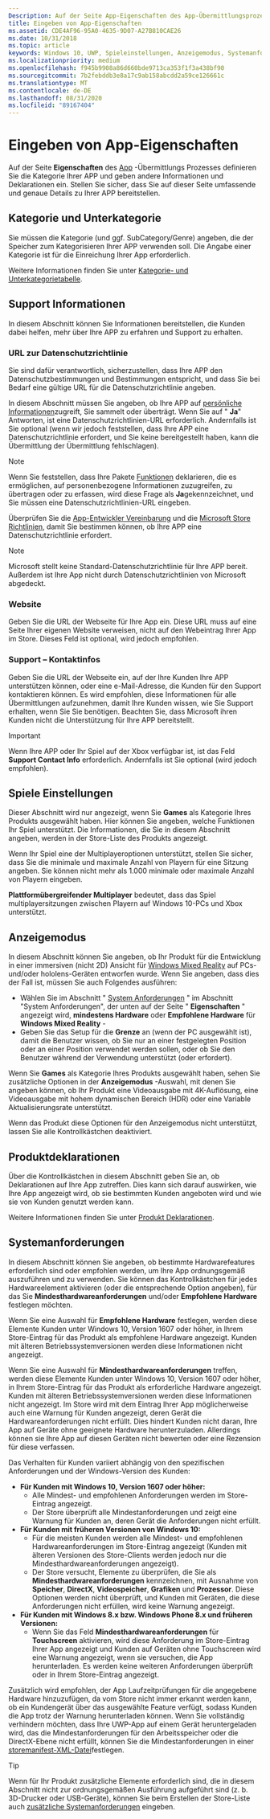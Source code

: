 ```yaml
---
Description: Auf der Seite App-Eigenschaften des App-Übermittlungsprozesses können Sie die Kategorie Ihrer App festlegen sowie Hardwareeinstellungen und weitere Deklarationen angeben.
title: Eingeben von App-Eigenschaften
ms.assetid: CDE4AF96-95A0-4635-9D07-A27B810CAE26
ms.date: 10/31/2018
ms.topic: article
keywords: Windows 10, UWP, Spieleinstellungen, Anzeigemodus, Systemanforderungen, Hardwareanforderungen, minimale Hardware, Empfohlene Hardware, Datenschutzrichtlinie, Support Kontaktinformationen, App-Website, Support Informationen
ms.localizationpriority: medium
ms.openlocfilehash: f945b9908a86d660bde9713ca353f1f3a438bf90
ms.sourcegitcommit: 7b2febddb3e8a17c9ab158abcdd2a59ce126661c
ms.translationtype: MT
ms.contentlocale: de-DE
ms.lasthandoff: 08/31/2020
ms.locfileid: "89167404"
---
```

# <a name="enter-app-properties"></a>Eingeben von App-Eigenschaften

Auf der Seite **Eigenschaften** des [App](app-submissions.md) -Übermittlungs Prozesses definieren Sie die Kategorie Ihrer APP und geben andere Informationen und Deklarationen ein. Stellen Sie sicher, dass Sie auf dieser Seite umfassende und genaue Details zu Ihrer APP bereitstellen.


## <a name="category-and-subcategory"></a>Kategorie und Unterkategorie

Sie müssen die Kategorie (und ggf. SubCategory/Genre) angeben, die der Speicher zum Kategorisieren Ihrer APP verwenden soll. Die Angabe einer Kategorie ist für die Einreichung Ihrer App erforderlich.

Weitere Informationen finden Sie unter [Kategorie- und Unterkategorietabelle](category-and-subcategory-table.md).


## <a name="support-info"></a>Support Informationen

In diesem Abschnitt können Sie Informationen bereitstellen, die Kunden dabei helfen, mehr über Ihre APP zu erfahren und Support zu erhalten.

### <a name="privacy-policy-url"></a>URL zur Datenschutzrichtlinie

Sie sind dafür verantwortlich, sicherzustellen, dass Ihre APP den Datenschutzbestimmungen und Bestimmungen entspricht, und dass Sie bei Bedarf eine gültige URL für die Datenschutzrichtlinie angeben.

In diesem Abschnitt müssen Sie angeben, ob Ihre APP auf [persönliche Informationen](/legal/windows/agreements/store-policies#105-personal-information)zugreift, Sie sammelt oder überträgt. Wenn Sie auf " **Ja**" Antworten, ist eine Datenschutzrichtlinien-URL erforderlich. Andernfalls ist Sie optional (wenn wir jedoch feststellen, dass Ihre APP eine Datenschutzrichtlinie erfordert, und Sie keine bereitgestellt haben, kann die Übermittlung der Übermittlung fehlschlagen).

> [!NOTE]
> Wenn Sie feststellen, dass Ihre Pakete [Funktionen](../packaging/app-capability-declarations.md) deklarieren, die es ermöglichen, auf personenbezogene Informationen zuzugreifen, zu übertragen oder zu erfassen, wird diese Frage als **Ja**gekennzeichnet, und Sie müssen eine Datenschutzrichtlinien-URL eingeben.

Überprüfen Sie die [App-Entwickler Vereinbarung](/legal/windows/agreements/app-developer-agreement) und die [Microsoft Store Richtlinien](/legal/windows/agreements/store-policies#105-personal-information), damit Sie bestimmen können, ob Ihre APP eine Datenschutzrichtlinie erfordert. 

> [!NOTE]
> Microsoft stellt keine Standard-Datenschutzrichtlinie für Ihre APP bereit. Außerdem ist Ihre App nicht durch Datenschutzrichtlinien von Microsoft abgedeckt. 


### <a name="website"></a>Website

Geben Sie die URL der Webseite für Ihre App ein. Diese URL muss auf eine Seite Ihrer eigenen Website verweisen, nicht auf den Webeintrag Ihrer App im Store. Dieses Feld ist optional, wird jedoch empfohlen.

### <a name="support-contact-info"></a>Support – Kontaktinfos

Geben Sie die URL der Webseite ein, auf der Ihre Kunden Ihre APP unterstützen können, oder eine e-Mail-Adresse, die Kunden für den Support kontaktieren können. Es wird empfohlen, diese Informationen für alle Übermittlungen aufzunehmen, damit Ihre Kunden wissen, wie Sie Support erhalten, wenn Sie Sie benötigen. Beachten Sie, dass Microsoft ihren Kunden nicht die Unterstützung für Ihre APP bereitstellt.

> [!IMPORTANT]
> Wenn Ihre APP oder Ihr Spiel auf der Xbox verfügbar ist, ist das Feld **Support Contact Info** erforderlich. Andernfalls ist Sie optional (wird jedoch empfohlen).


## <a name="game-settings"></a>Spiele Einstellungen

Dieser Abschnitt wird nur angezeigt, wenn Sie **Games** als Kategorie Ihres Produkts ausgewählt haben. Hier können Sie angeben, welche Funktionen Ihr Spiel unterstützt. Die Informationen, die Sie in diesem Abschnitt angeben, werden in der Store-Liste des Produkts angezeigt.

Wenn Ihr Spiel eine der Multiplayeroptionen unterstützt, stellen Sie sicher, dass Sie die minimale und maximale Anzahl von Playern für eine Sitzung angeben. Sie können nicht mehr als 1.000 minimale oder maximale Anzahl von Playern eingeben.

**Plattformübergreifender Multiplayer** bedeutet, dass das Spiel multiplayersitzungen zwischen Playern auf Windows 10-PCs und Xbox unterstützt.


## <a name="display-mode"></a>Anzeigemodus

In diesem Abschnitt können Sie angeben, ob Ihr Produkt für die Entwicklung in einer immersiven (nicht 2D) Ansicht für [Windows Mixed Reality](https://developer.microsoft.com/mixed-reality) auf PCs-und/oder hololens-Geräten entworfen wurde. Wenn Sie angeben, dass dies der Fall ist, müssen Sie auch Folgendes ausführen:
- Wählen Sie im Abschnitt " [System Anforderungen](#system-requirements) " im Abschnitt "System Anforderungen", der unten auf der Seite " **Eigenschaften** " angezeigt wird, **mindestens Hardware** oder **Empfohlene Hardware** für **Windows Mixed Reality** -
- Geben Sie das Setup für die **Grenze** an (wenn der PC ausgewählt ist), damit die Benutzer wissen, ob Sie nur an einer festgelegten Position oder an einer Position verwendet werden sollen, oder ob Sie den Benutzer während der Verwendung unterstützt (oder erfordert). 

Wenn Sie **Games** als Kategorie Ihres Produkts ausgewählt haben, sehen Sie zusätzliche Optionen in der **Anzeigemodus** -Auswahl, mit denen Sie angeben können, ob Ihr Produkt eine Videoausgabe mit 4K-Auflösung, eine Videoausgabe mit hohem dynamischen Bereich (HDR) oder eine Variable Aktualisierungsrate unterstützt.

Wenn das Produkt diese Optionen für den Anzeigemodus nicht unterstützt, lassen Sie alle Kontrollkästchen deaktiviert.


## <a name="product-declarations"></a>Produktdeklarationen

Über die Kontrollkästchen in diesem Abschnitt geben Sie an, ob Deklarationen auf Ihre App zutreffen. Dies kann sich darauf auswirken, wie Ihre App angezeigt wird, ob sie bestimmten Kunden angeboten wird und wie sie von Kunden genutzt werden kann.

Weitere Informationen finden Sie unter [Produkt Deklarationen](./product-declarations.md).

## <a name="system-requirements"></a>Systemanforderungen

In diesem Abschnitt können Sie angeben, ob bestimmte Hardwarefeatures erforderlich sind oder empfohlen werden, um Ihre App ordnungsgemäß auszuführen und zu verwenden. Sie können das Kontrollkästchen für jedes Hardwareelement aktivieren (oder die entsprechende Option angeben), für das Sie **Mindesthardwareanforderungen** und/oder **Empfohlene Hardware** festlegen möchten.

Wenn Sie eine Auswahl für **Empfohlene Hardware** festlegen, werden diese Elemente Kunden unter Windows 10, Version 1607 oder höher, in Ihrem Store-Eintrag für das Produkt als empfohlene Hardware angezeigt. Kunden mit älteren Betriebssystemversionen werden diese Informationen nicht angezeigt.

Wenn Sie eine Auswahl für **Mindesthardwareanforderungen** treffen, werden diese Elemente Kunden unter Windows 10, Version 1607 oder höher, in Ihrem Store-Eintrag für das Produkt als erforderliche Hardware angezeigt. Kunden mit älteren Betriebssystemversionen werden diese Informationen nicht angezeigt. Im Store wird mit dem Eintrag Ihrer App möglicherweise auch eine Warnung für Kunden angezeigt, deren Gerät die Hardwareanforderungen nicht erfüllt. Dies hindert Kunden nicht daran, Ihre App auf Geräte ohne geeignete Hardware herunterzuladen. Allerdings können sie Ihre App auf diesen Geräten nicht bewerten oder eine Rezension für diese verfassen. 

Das Verhalten für Kunden variiert abhängig von den spezifischen Anforderungen und der Windows-Version des Kunden:

- **Für Kunden mit Windows 10, Version 1607 oder höher:**
     - Alle Mindest- und empfohlenen Anforderungen werden im Store-Eintrag angezeigt.
     - Der Store überprüft alle Mindestanforderungen und zeigt eine Warnung für Kunden an, deren Gerät die Anforderungen nicht erfüllt.
- **Für Kunden mit früheren Versionen von Windows 10:**
     - Für die meisten Kunden werden alle Mindest- und empfohlenen Hardwareanforderungen im Store-Eintrag angezeigt (Kunden mit älteren Versionen des Store-Clients werden jedoch nur die Mindesthardwareanforderungen angezeigt).
     - Der Store versucht, Elemente zu überprüfen, die Sie als **Mindesthardwareanforderungen** kennzeichnen, mit Ausnahme von **Speicher**, **DirectX**, **Videospeicher**, **Grafiken** und **Prozessor**. Diese Optionen werden nicht überprüft, und Kunden mit Geräten, die diese Anforderungen nicht erfüllen, wird keine Warnung angezeigt. 
- **Für Kunden mit Windows 8.x bzw. Windows Phone 8.x und früheren Versionen:**
     - Wenn Sie das Feld **Mindesthardwareanforderungen** für **Touchscreen** aktivieren, wird diese Anforderung im Store-Eintrag Ihrer App angezeigt und Kunden auf Geräten ohne Touchscreen wird eine Warnung angezeigt, wenn sie versuchen, die App herunterladen. Es werden keine weiteren Anforderungen überprüft oder in Ihrem Store-Eintrag angezeigt.

Zusätzlich wird empfohlen, der App Laufzeitprüfungen für die angegebene Hardware hinzuzufügen, da vom Store nicht immer erkannt werden kann, ob ein Kundengerät über das ausgewählte Feature verfügt, sodass Kunden die App trotz der Warnung herunterladen können. Wenn Sie vollständig verhindern möchten, dass Ihre UWP-App auf einem Gerät heruntergeladen wird, das die Mindestanforderungen für den Arbeitsspeicher oder die DirectX-Ebene nicht erfüllt, können Sie die Mindestanforderungen in einer [storemanifest-XML-Datei](/uwp/schemas/storemanifest/storemanifestschema2015/schema-root)festlegen.

> [!TIP]
> Wenn für Ihr Produkt zusätzliche Elemente erforderlich sind, die in diesem Abschnitt nicht zur ordnungsgemäßen Ausführung aufgeführt sind (z. b. 3D-Drucker oder USB-Geräte), können Sie beim Erstellen der Store-Liste auch [zusätzliche Systemanforderungen](create-app-store-listings.md#additional-system-requirements) eingeben.